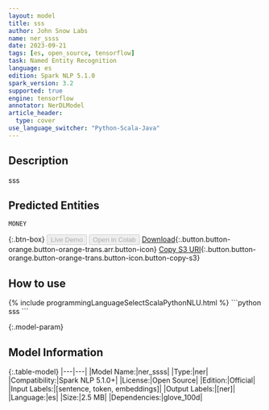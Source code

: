 ```yaml
---
layout: model
title: sss
author: John Snow Labs
name: ner_ssss
date: 2023-09-21
tags: [es, open_source, tensorflow]
task: Named Entity Recognition
language: es
edition: Spark NLP 5.1.0
spark_version: 3.2
supported: true
engine: tensorflow
annotator: NerDLModel
article_header:
  type: cover
use_language_switcher: "Python-Scala-Java"
---
```


## Description

sss

## Predicted Entities

`MONEY`

{:.btn-box}
<button class="button button-orange" disabled>Live Demo</button>
<button class="button button-orange" disabled>Open in Colab</button>
[Download](https://s3.amazonaws.com/models-hub-auxdata/public/models/ner_ssss_es_5.1.0_3.2_1695311415947.zip){:.button.button-orange.button-orange-trans.arr.button-icon}
[Copy S3 URI](s3://models-hub-auxdata/public/models/ner_ssss_es_5.1.0_3.2_1695311415947.zip){:.button.button-orange.button-orange-trans.button-icon.button-copy-s3}

## How to use



<div class="tabs-box" markdown="1">
{% include programmingLanguageSelectScalaPythonNLU.html %}
```python
sss
```

</div>

{:.model-param}
## Model Information

{:.table-model}
|---|---|
|Model Name:|ner_ssss|
|Type:|ner|
|Compatibility:|Spark NLP 5.1.0+|
|License:|Open Source|
|Edition:|Official|
|Input Labels:|[sentence, token, embeddings]|
|Output Labels:|[ner]|
|Language:|es|
|Size:|2.5 MB|
|Dependencies:|glove_100d|